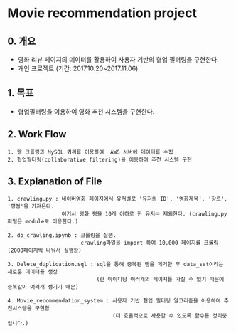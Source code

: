 # Movie recommendation project

## 0. 개요
- 영화 리뷰 페이지의 데이터를 활용하여 사용자 기반의 협업 필터링을 구현한다.
- 개인 프로젝트 (기간: 2017.10.20~2017.11.06)

## 1. 목표

- 협업필터링을 이용하여 영화 추천 시스템을 구현한다.

## 2. Work Flow

	1. 웹 크롤링과 MySQL 쿼리를 이용하여  AWS 서버에 데이터를 수집
	2. 협업필터링(collaborative filtering)을 이용하여 추천 시스템 구현

## 3. Explanation of File
	1. crawling.py : 네이버영화 페이지에서 유저별로 '유저의 ID', '영화제목', '장르', '평점'을 가져온다. 
	                 여기서 영화 평을 10개 이하로 한 유저는 제외한다. (crawling.py 파일은 module로 이용한다.)

	2. do_crawling.ipynb : 크롤링을 실행.
                           crawling파일을 import 하여 10,000 페이지를 크롤링 (2000페이지씩 나눠서 실행함)

	3. Delete_duplication.sql : sql을 통해 중복된 행을 제거한 후 data_set이라는 새로운 데이터를 생성
	                            (한 아이디당 여러개의 페이지를 가질 수 있기 때문에 중복값이 여러개 생기기 때문)

	4. Movie_recommendation_system : 사용자 기반 협업 필터링 알고리즘을 이용하여 추천시스템을 구현함
	                                 (더 효율적으로 사용할 수 있도록 함수를 정리중입니다.)
	                                 